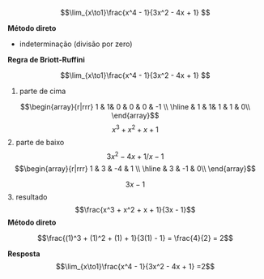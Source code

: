 $$\lim_{x\to1}\frac{x^4 - 1}{3x^2 - 4x + 1} $$

**Método direto**

- indeterminação (divisão por zero)

**Regra de Briott-Ruffini**

$$\lim_{x\to1}\frac{x^4 - 1}{3x^2 - 4x + 1} $$


1. parte de cima

$$\begin{array}{r|rrr} 1 & 1& 0 & 0 & 0 & -1 \\ \hline & 1 & 1& 1 & 1 & 0\\ \end{array}$$
$$x^3 + x^2 + x + 1$$
2. parte de baixo $$3x^2 - 4x + 1 / x -1$$
$$\begin{array}{r|rrr} 1 & 3 & -4 & 1 \\ \hline & 3 & -1 & 0\\ \end{array}$$

$$3x - 1$$
3. resultado
   $$\frac{x^3 + x^2 + x + 1}{3x - 1}$$
**Método direto**

$$\frac{(1)^3 + (1)^2 + (1) + 1}{3(1) - 1} = \frac{4}{2} = 2$$

**Resposta**
$$\lim_{x\to1}\frac{x^4 - 1}{3x^2 - 4x + 1} =2$$